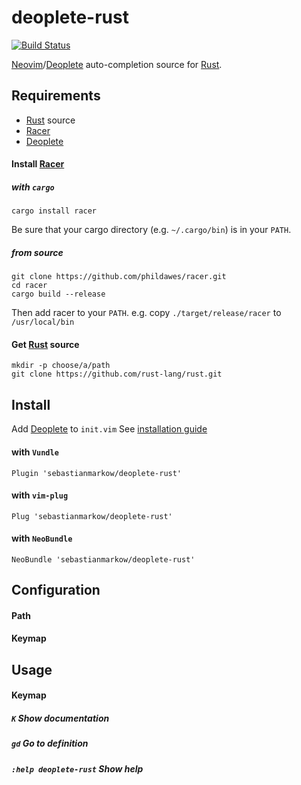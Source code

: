 # deoplete-rust

[![Build Status](http://img.shields.io/travis/sebastianmarkow/deoplete-rust/master.svg?style=flat-square)](https://travis-ci.org/sebastianmarkow/deoplete-rust)

[Neovim][neovim]/[Deoplete][deoplete] auto-completion source for [Rust][rust].

## Requirements
* [Rust][rust] source
* [Racer][racer]
* [Deoplete][deoplete]

#### Install [Racer][racer]
##### with `cargo`
    cargo install racer

Be sure that your cargo directory (e.g. `~/.cargo/bin`) is in your `PATH`.
##### from source
    git clone https://github.com/phildawes/racer.git
    cd racer
    cargo build --release

Then add racer to your `PATH`.
e.g. copy `./target/release/racer` to `/usr/local/bin`

#### Get [Rust][rust] source
    mkdir -p choose/a/path
    git clone https://github.com/rust-lang/rust.git

## Install
Add [Deoplete][deoplete] to `init.vim`
See [installation guide](https://github.com/Shougo/deoplete.nvim#installation)

#### with `Vundle`
    Plugin 'sebastianmarkow/deoplete-rust'

#### with `vim-plug`
    Plug 'sebastianmarkow/deoplete-rust'

#### with `NeoBundle`
    NeoBundle 'sebastianmarkow/deoplete-rust'

## Configuration
#### Path
#### Keymap

## Usage
#### Keymap

##### `K` Show documentation

##### `gd` Go to definition

##### `:help deoplete-rust` Show help


[racer]: https://github.com/phildawes/racer
[neovim]: https://github.com/neovim/neovim
[deoplete]: https://github.com/Shougo/deoplete.nvim
[rust]: https://github.com/rust-lang/rust
